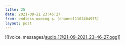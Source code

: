 ```yaml
---
title: 25
date: 2021-09-21 23:46:27
from: endless шизing ⍼ (channel1162404975)
layout: post
---
```


![[voice_messages/audio_1@21-09-2021_23-46-27.ogg]]


